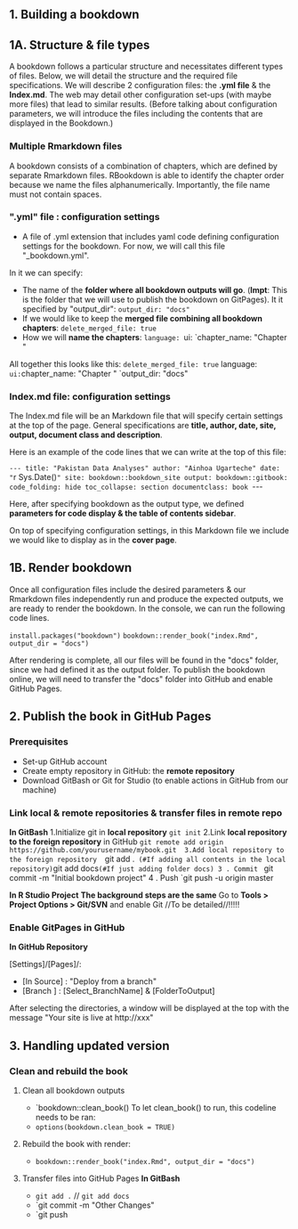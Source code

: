 ## 1. Building a bookdown

## 1A. Structure & file types
A bookdown follows a particular structure and necessitates different types of files. Below, we will detail the structure and the required file specifications. We will describe 2 configuration files: the **.yml file** & the **Index.md**. The web may detail other configuration set-ups (with maybe more files) that lead to similar results. (Before talking about configuration parameters, we will introduce the files including the contents that are displayed in the Bookdown.)

### Multiple Rmarkdown files 

A bookdown consists of a combination of chapters, which are defined by separate Rmarkdown files. RBookdown is able to identify the chapter order because we name the files alphanumerically. Importantly, the file name must not contain spaces. 


### ".yml"  file : configuration settings
- A file of .yml extension that includes yaml code defining configuration settings for the bookdown. For now, we will call this file "_bookdown.yml". 

In it we can specify: 
- The name of the **folder where all bookdown outputs will go**. (**Impt**: This is the folder that we will use to publish the bookdown on GitPages). It it specified by "output_dir": 
	 `output_dir: "docs"`
- If we would like to keep the **merged file combining all bookdown chapters**: 
	 `delete_merged_file: true`
- How we will **name the chapters**: 
		`language:
		   `ui:
			`chapter_name: "Chapter "

All together this looks like this: 
` delete_merged_file: true
` language:
  ` ui:
    `chapter_name: "Chapter "
`output_dir: "docs"

### Index.md file: configuration settings 

The Index.md file will be an Markdown file that will specify certain settings at the top of the page. General specifications are **title, author, date, site, output, document class and description**. 

Here is an example of the code lines that we can write at the top of this file: 

`---
title: "Pakistan Data Analyses"
author: "Ainhoa Ugarteche"
date: "`r Sys.Date()`"
site: bookdown::bookdown_site
output:
  bookdown::gitbook:
    code_folding: hide
    toc_collapse: section
documentclass: book
`---

Here, after specifying bookdown as the output type, we defined **parameters for code display & the table of contents sidebar**. 

On top of specifying configuration settings, in this Markdown file we include we would like to display as in the **cover page**. 

## 1B. Render bookdown 

Once all configuration files include the desired parameters & our Rmarkdown files independently run and produce the expected outputs, we are ready to render the bookdown. In the console, we can run the following code lines. 

`install.packages("bookdown")`
`bookdown::render_book("index.Rmd", output_dir = "docs")`

After rendering is complete, all our files will be found in the "docs" folder, since we had defined it as the output folder. To publish the bookdown online, we will need to transfer the "docs" folder into GitHub and enable GitHub Pages. 

## 2. Publish the book in GitHub Pages 
### Prerequisites 
- Set-up GitHub account
- Create empty repository in GitHub: the **remote repository**
- Download GitBash or Git for Studio (to enable actions in GitHub from our machine)

### Link local & remote repositories & transfer files in remote repo

**In GitBash**
1.Initialize git in **local repository**
	`git init` 
2.Link **local repository to the foreign repository** in GitHub
	`git remote add origin https://github.com/yourusername/mybook.git 
3.Add local repository to the foreign repository 
	`git add .`  (#If adding all contents in the local repository)
	`git add docs` (#If just adding folder docs)
3 . Commit 
	` git commit -m "Initial bookdown project"
4 . Push 
	`git push -u origin master

**In R Studio Project**
**The background steps are the same** 
		Go to **Tools > Project Options > Git/SVN** and enable Git
		 //To be detailed//!!!!!


### Enable GitPages in GitHub

**In GitHub Repository** 

[Settings]/[Pages]/: 
- [In Source] : "Deploy from a branch"
- [Branch ] :  [Select_BranchName] & [FolderToOutput]

After selecting the directories, a window will be displayed at the top with the message "Your site is live at http://xxx"



## 3. Handling updated version 
### Clean and rebuild the book

1. Clean all bookdown outputs
	- `bookdown::clean_book()
	To let clean_book() to run, this codeline needs to be ran: 
	- `options(bookdown.clean_book = TRUE)` 

2. Rebuild the book with render:
	- `bookdown::render_book("index.Rmd", output_dir = "docs")`

3. Transfer files into GitHub Pages 
	**In GitBash**
	- `git add .`  // `git add docs`
	- `git commit -m "Other Changes"
	- `git push